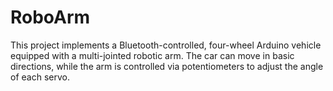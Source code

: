 # RoboArm

This project implements a Bluetooth-controlled, four-wheel Arduino vehicle equipped with a multi-jointed robotic arm. The car can move in basic directions, while the arm is controlled via potentiometers to adjust the angle of each servo.
